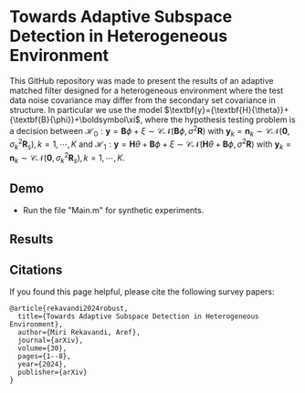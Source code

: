 # Towards Adaptive Subspace Detection in Heterogeneous Environment

This GitHub repository was made to present the results of an adaptive matched filter designed for a heterogeneous environment where the test data noise covariance may differ from the secondary set covariance in structure. In particular we use the model $\textbf{y}={\textbf{H}{\theta}}+{\textbf{B}\{\phi}}+\boldsymbol\xi$, where the hypothesis testing problem is a decision between ${\mathcal{H}_0}:
\textbf{y}=\textbf{B}{\phi}+{\xi} \sim \mathcal{C}\mathcal{N}(\textbf{B}{\phi},\sigma^2\textbf{R})$ with $\textbf{y}_k=\textbf{n}_k \sim \mathcal{C}\mathcal{N}(\textbf{0},\sigma^2_k\textbf{R}_s), k=1,\cdots,K$ and ${\mathcal{H}_1}:\textbf{y}=\textbf{H}{\theta}+\textbf{B}{\phi}+{\xi} \sim \mathcal{C}\mathcal{N}(\textbf{H}{\theta}+\textbf{B}{\phi},\sigma^2\textbf{R})$ with $\textbf{y}_k=\textbf{n}_k \sim \mathcal{C}\mathcal{N}(\textbf{0},\sigma^2_k\textbf{R}_s), k=1,\cdots,K$.

## Demo
+ Run the file "Main.m" for synthetic experiments.

## Results

## Citations
If you found this page helpful, please cite the following survey papers:

```
@article{rekavandi2024robust,
  title={Towards Adaptive Subspace Detection in Heterogeneous Environment},
  author={Miri Rekavandi, Aref},
  journal={arXiv},
  volume={30},
  pages={1--8},
  year={2024},
  publisher={arXiv}
}
```
